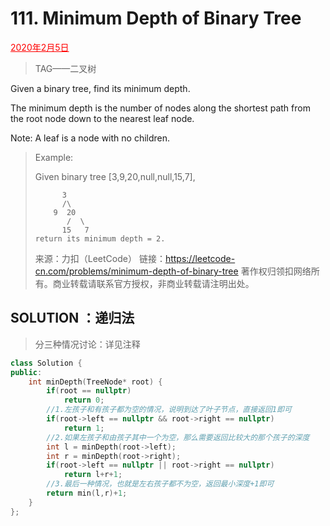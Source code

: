 # 111. Minimum Depth of Binary Tree

<font color = #FF0000><u>2020年2月5日</u></font>

> TAG——二叉树

Given a binary tree, find its minimum depth.

The minimum depth is the number of nodes along the shortest path from the root node down to the nearest leaf node.

Note: A leaf is a node with no children.

> Example:
>
> Given binary tree [3,9,20,null,null,15,7],
>
>        	3
>        	/\
>         9  20
>            /  \
>           15   7
>     return its minimum depth = 2.
>来源：力扣（LeetCode）
> 链接：https://leetcode-cn.com/problems/minimum-depth-of-binary-tree
>著作权归领扣网络所有。商业转载请联系官方授权，非商业转载请注明出处。

## SOLUTION  ：递归法

> 分三种情况讨论：详见注释

```c++
class Solution {
public:
    int minDepth(TreeNode* root) {
        if(root == nullptr)
            return 0;
        //1.左孩子和有孩子都为空的情况，说明到达了叶子节点，直接返回1即可
        if(root->left == nullptr && root->right == nullptr)
            return 1;
        //2.如果左孩子和由孩子其中一个为空，那么需要返回比较大的那个孩子的深度
        int l = minDepth(root->left);
        int r = minDepth(root->right);
        if(root->left == nullptr || root->right == nullptr)
            return l+r+1;
        //3.最后一种情况，也就是左右孩子都不为空，返回最小深度+1即可
        return min(l,r)+1;
    }
};

```

